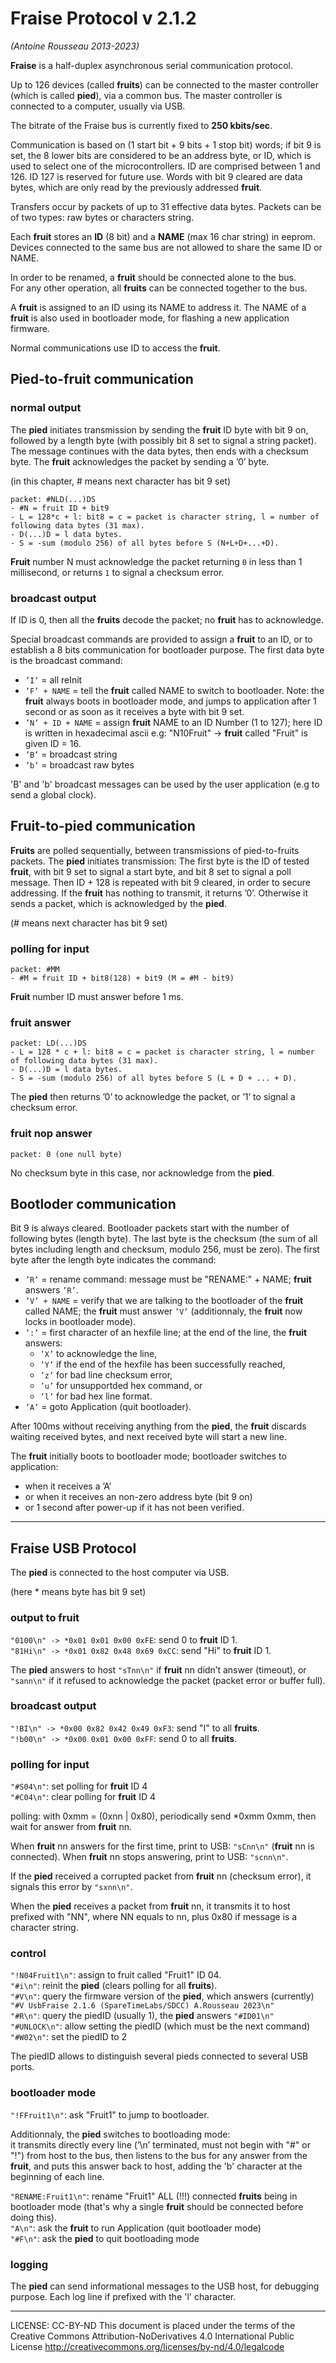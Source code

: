 
Fraise Protocol v 2.1.2
=====================
*(Antoine Rousseau 2013-2023)*

**Fraise** is a half-duplex asynchronous serial communication protocol.

Up to 126 devices (called **fruits**) can be connected to the master controller (which is called **pied**), via a common bus.
The master controller is connected to a computer, usually via USB.

The bitrate of the Fraise bus is currently fixed to **250 kbits/sec**.

Communication is based on (1 start bit + 9 bits + 1 stop bit) words;
if bit 9 is set, the 8 lower bits are considered to be an address byte, or ID, which is used to select one of the microcontrollers.
ID are comprised between 1 and 126. ID 127 is reserved for future use.
Words with bit 9 cleared are data bytes, which are only read by the previously addressed **fruit**.

Transfers occur by packets of up to 31 effective data bytes. Packets can be of two types: raw bytes or characters string.

Each **fruit** stores an **ID** (8 bit) and a **NAME** (max 16 char string) in eeprom.
Devices connected to the same bus are not allowed to share the same ID or NAME.

In order to be renamed, a **fruit** should be connected alone to the bus.  
For any other operation, all **fruits** can be connected together to the bus.

A **fruit** is assigned to an ID using its NAME to address it.
The NAME of a **fruit** is also used in bootloader mode, for flashing a new application firmware.

Normal communications use ID to access the **fruit**.


Pied-to-fruit communication
------------------------------

### normal output

The **pied** initiates transmission by sending the **fruit** ID byte with bit 9 on, followed by
a length byte (with possibly bit 8 set to signal a string packet).
The message continues with the data bytes, then ends with a checksum byte.
The **fruit** acknowledges the packet by sending a ’0’ byte.

(in this chapter, # means next character has bit 9 set)

```
packet: #NLD(...)DS
- #N = fruit ID + bit9
- L = 128*c + l: bit8 = c = packet is character string, l = number of following data bytes (31 max).
- D(...)D = l data bytes.
- S = -sum (modulo 256) of all bytes before S (N+L+D+...+D).
```

**Fruit** number N must acknowledge the packet returning `0` in less than 1 millisecond, or returns `1` to signal a checksum error.


### broadcast output

If ID is 0, then all the **fruits** decode the packet; no **fruit** has to acknowledge.

Special broadcast commands are provided to assign a **fruit** to an ID, or to establish a 8 bits communication for bootloader purpose.
The first data byte is the broadcast command:

- `’I’` = all reInit
- `’F’ + NAME` = tell the **fruit** called NAME to switch to bootloader.
Note: the **fruit** always boots in bootloader mode, and jumps to application after 1 second or as soon as it receives a byte with bit 9 set.
- `’N’ + ID + NAME` = assign **fruit** NAME to an ID Number (1 to 127);
here ID is written in hexadecimal ascii e.g: "N10Fruit" -> **fruit** called "Fruit" is given ID = 16.
- `’B’` = broadcast string
- `’b’` = broadcast raw bytes

'B' and 'b' broadcast messages can be used by the user application (e.g to send a global clock).


Fruit-to-pied communication
------------------------------

**Fruits** are polled sequentially, between transmissions of pied-to-fruits packets.
The **pied** initiates transmission:
The first byte is the ID of tested **fruit**, with bit 9 set to signal a start byte, and bit 8 set to signal a poll message. Then ID + 128 is repeated with bit 9 cleared, in order to secure addressing.
If the **fruit** has nothing to transmit, it returns ’0’. Otherwise it sends a packet, which is acknowledged by the **pied**.


(# means next character has bit 9 set)

### polling for input

```
packet: #MM
- #M = fruit ID + bit8(128) + bit9 (M = #M - bit9)
```

**Fruit** number ID must answer before 1 ms.


### fruit answer

```
packet: LD(...)DS
- L = 128 * c + l: bit8 = c = packet is character string, l = number of following data bytes (31 max).
- D(...)D = l data bytes.
- S = -sum (modulo 256) of all bytes before S (L + D + ... + D).
```

The **pied** then returns ’0’ to acknowledge the packet, or ’1’ to signal a checksum error.


### fruit nop answer

```
packet: 0 (one null byte)
```
No checksum byte in this case, nor acknowledge from the **pied**.


Bootloder communication
-----------------------

Bit 9 is always cleared.
Bootloader packets start with the number of following bytes (length byte).
The last byte is the checksum (the sum of all bytes including length and checksum, modulo 256, must be zero).
The first byte after the length byte indicates the command:

- `’R’` = rename command: message must be "RENAME:" + NAME; **fruit** answers `’R’`.
- `’V’ + NAME` = verify that we are talking to the bootloader of the **fruit** called NAME; 
the **fruit** must answer `’V’` (additionnaly, the **fruit** now locks in bootloader mode).
- `’:’` = first character of an hexfile line; at the end of the line, the **fruit** answers:
  - `’X’` to acknowledge the line,
  - `’Y’` if the end of the hexfile has been successfully reached,
  - `’z’` for bad line checksum error,
  - `’u’` for unsupportded hex command, or
  - `’l’` for bad hex line format.
- `’A’` = goto Application (quit bootloader).

After 100ms without receiving anything from the **pied**, the **fruit** discards waiting received bytes, and next received byte will start a new line.

The **fruit** initially boots to bootloader mode; bootloader switches to application:
- when it receives a ’A’
- or when it receives an non-zero address byte (bit 9 on)
- or 1 second after power-up if it has not been verified.

-------------------------------------------------------------------------------------

Fraise USB Protocol
-------------------

The **pied** is connected to the host computer via USB.

(here * means byte has bit 9 set)

### output to fruit

`"0100\n" -> *0x01 0x01 0x00 0xFE`: send 0 to **fruit** ID 1.  
`"81Hi\n" -> *0x01 0x82 0x48 0x69 0xCC`: send "Hi" to **fruit** ID 1.

The **pied** answers to host `"sTnn\n"` if **fruit** nn didn’t answer (timeout),
or `"sann\n"` if it refused to acknowledge the packet (packet error or buffer full).


### broadcast output

`"!BI\n" -> *0x00 0x82 0x42 0x49 0xF3`: send "I" to all **fruits**.  
`"!b00\n" -> *0x00 0x01 0x00 0xFF`: send 0 to all **fruits**.


### polling for input

`"#S04\n"`: set polling for **fruit** ID 4  
`"#C04\n"`: clear polling for **fruit** ID 4

polling: with 0xmm = (0xnn | 0x80), periodically send *0xmm 0xmm, then wait for answer from **fruit** nn.

When **fruit** nn answers for the first time, print to USB: `"sCnn\n"` (**fruit** nn is connected).
When **fruit** nn stops answering, print to USB: `"scnn\n"`.

If the **pied** received a corrupted packet from **fruit** nn (checksum error), it signals this error by `"sxnn\n"`.

When the **pied** receives a packet from **fruit** nn, it transmits it to host prefixed with "NN", where NN equals to nn, plus 0x80 if message is a character string.


### control

`"!N04Fruit1\n"`: assign to fruit called "Fruit1" ID 04.  
`"#i\n"`: reinit the **pied** (clears polling for all **fruits**).  
`"#V\n"`: query the firmware version of the **pied**, which answers (currently) `"#V UsbFraise 2.1.6 (SpareTimeLabs/SDCC) A.Rousseau 2023\n"`  
`"#R\n"`: query the piedID (usually 1), the **pied** answers `"#ID01\n"`  
`"#UNLOCK\n"`: allow setting the piedID (which must be the next command)  
`"#W02\n"`: set the piedID to 2

The piedID allows to distinguish several pieds connected to several USB ports.


### bootloader mode

`"!FFruit1\n"`: ask "Fruit1" to jump to bootloader.

Additionnaly, the **pied** switches to bootloading mode:  
it transmits directly every line (’\n’ terminated, must not begin with "#" or "!") from host to the bus,
then listens to the bus for any answer from the **fruit**, and puts this answer back to host, adding the 'b' character at the beginning of each line.

`"RENAME:Fruit1\n"`: rename "Fruit1" ALL (!!!) connected **fruits** being in bootloader mode (that's why a single **fruit** should be connected before doing this).  
`"A\n"`: ask the **fruit** to run Application (quit bootloader mode)  
`"#F\n"`: ask the **pied** to quit bootloading mode


### logging

The **pied** can send informational messages to the USB host, for debugging purpose. Each log line if prefixed with the 'l' character.

------------------
LICENSE: CC-BY-ND
This document is placed under the terms of the Creative Commons Attribution-NoDerivatives 4.0 International Public License
http://creativecommons.org/licenses/by-nd/4.0/legalcode
